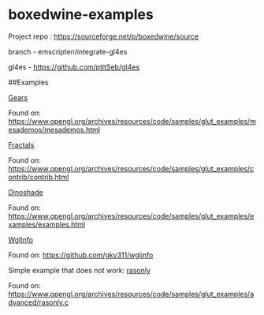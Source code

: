 # boxedwine-examples

Project repo : https://sourceforge.net/p/boxedwine/source


branch - emscripten/integrate-gl4es

gl4es - https://github.com/ptitSeb/gl4es

##Examples

[Gears](https://kevodwyer.github.io/boxedwine-examples/boxedwine.html?app=gears&p=gears.exe)

Found on: https://www.opengl.org/archives/resources/code/samples/glut_examples/mesademos/mesademos.html


[Fractals](https://kevodwyer.github.io/boxedwine-examples/boxedwine.html?app=fractals&p=fractals.exe)

Found on: https://www.opengl.org/archives/resources/code/samples/glut_examples/contrib/contrib.html

[Dinoshade](https://kevodwyer.github.io/boxedwine-examples/boxedwine.html?app=dinoshade&p=dinoshade.exe)

Found on: https://www.opengl.org/archives/resources/code/samples/glut_examples/examples/examples.html

[WglInfo](https://kevodwyer.github.io/boxedwine-examples/boxedwine.html?app=wglinfo32&p=wglinfo32.exe)

Found on: https://github.com/gkv311/wglinfo

Simple example that does not work: [rasonly](https://kevodwyer.github.io/boxedwine-examples/boxedwine.html?app=rasonly&p=rasonly.exe)

Found on: https://www.opengl.org/archives/resources/code/samples/glut_examples/advanced/rasonly.c
